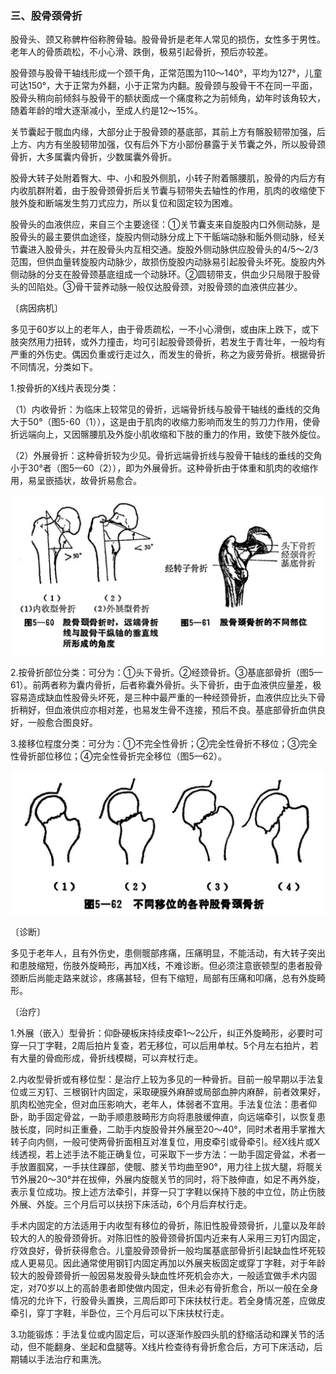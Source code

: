 ### 三、股骨颈骨折

股骨头、颈又称髀杵俗称胯骨轴。股骨骨折是老年人常见的损伤，女性多于男性。老年人的骨质疏松，不小心滑、跌倒，极易引起骨折，预后亦较差。

股骨颈与股骨干轴线形成一个颈干角，正常范围为110〜140°，平均为127°，儿童可达150°，大于正常为外翻，小于正常为内翻。股骨颈与股骨干不在同一平面，股骨头稍向前倾斜与股骨干的额状面成一个痛度称之为前倾角，幼年时该角较大，随着年龄的增大逐渐减小，至成人约是12～15%。

关节囊起于髋血内缘，大部分止于股骨颈的基底部，其前上方有髂股韧带加强，后上方、内方有坐股韧带加强，仅有后外下方小部份暴露于关节囊之外，所以股骨颈骨折，大多属囊内骨折，少数属囊外骨折。

股骨大转子处附着臀大、中、小和股外侧肌，小转子附着髂腰肌，股骨的内后方有内收肌群附着，由于股骨颈骨折后关节囊与韧带失去轴性的作用，肌肉的收缩使下肢外旋和断端发生剪刀式应力，所以复位和固定较为困难。

股骨头的血液供应，来自三个主要途径：①关节囊支来自旋股内口外侧动脉，是股骨头的最主要供血途径，旋股内侧动脉分成上下干骺端动脉和骺外侧动脉，经关节囊进入股骨头，并在股骨头内互相交通。旋股外侧动脉供应股骨头的4/5～2/3范围，但供血量转旋股内动脉少，故损伤旋股内动脉易引起股骨头坏死。旋股内外侧动脉的分支在股骨颈基底组成一个动脉环。②圆韧带支，供血少只局限于股骨头的凹陷处。③骨干营养动脉一般仅达股骨颈，对股骨颈的血液供应甚少。

〔病因病机〕

多见于60岁以上的老年人，由于骨质疏松，一不小心滑倒，或由床上跌下，或下肢突然用力扭转，或外力撞击，均可引起股骨颈骨折，若发生于青壮年，一般均有严重的外伤史。偶因负重或行走过久，而发生的骨折，称之为疲劳骨折。根据骨折不同情况，分类如下。

1.按骨折的X线片表现分类：

（1）内收骨折：为临床上较常见的骨折，远端骨折线与股骨干轴线的垂线的交角大于50°（图5-60（1）），这是由于肌肉的收缩力影响而发生的剪刀力作用，使骨折远端向上，又因髂腰肌及外旋小肌收缩和下肢的重力的作用，致使下肢外旋位。

（2）外展骨折：这种骨折较为少见。骨折远端骨折线与股骨干轴线的垂线的交角小于30°者（图5—60（2）），即为外展骨折。这种骨折由于体重和肌肉的收缩作用，易呈嵌插状，故骨折易愈合。

<img src="img\5-60、5-61.jpg" style="zoom:70%;" />

2.按骨折部位分类：可分为：①头下骨折。②经颈骨折。③基底部骨折（图5—61）。前两者称为囊内骨折，后者称囊外骨折。头下骨折，由于血液供应量差，极容易造成缺血性股骨头坏死，是三种中最严重的一种经颈骨折，血液供应比头下骨折稍好，但血液供应亦相对差，也易发生骨不连接，预后不良。基底部骨折血供良好，一般愈合图良好。

3.接移位程度分类：可分为：①不完全性骨折；②完全性骨折不移位；③完全性骨折部位移位；④完全性骨折完全移位（图5—62）。

<img src="img\5-62.jpg" style="zoom:70%;" />

〔诊断〕

多见于老年人，且有外伤史，患侧髋部疼痛，压痛明显，不能活动，有大转子突出和患肢缩短，伤肢外旋畸形，再加X线，不难诊断。但必须注意嵌顿型的患者股骨颈断后尚能走路来就诊，疼痛甚轻，但有下缩短，局部有压痛和叩痛，总有外旋畸形。

〔治疗〕

1.外展（嵌入）型骨折：仰卧硬板床持续皮牵1〜2公斤，纠正外旋畸形，必要时可穿一只丁字鞋，2周后拍片复查，若无移位，可以后用单杖。5个月左右拍片，若有大量的骨痂形成，骨折线模糊，可以弃杖行走。

2.内收型骨折或有移位型：是治疗上较为多见的一种骨折。目前一般早期以手法复位或三刃钉、三根钢针内固定，采取硬膜外麻醉或局部血肿内麻醉，前者效果好，肌肉松弛完全，但对血压影响大，老年人，体弱者不宜用。手法复位法：患者仰卧，助手固定骨盆，一助手顺患肢畸形方向将患肢缓伸直，向远端牵引，以恢复患肢长度，同时纠正重叠，二助手内旋股骨并外展至20〜40°，同时术者用手掌推大转子向内侧，一般可使两骨折面相互对准复位，用皮牵引或骨牵引。经X线片或X线透视，若上述手法不能正确复位，可采取下一步方法：一助手固定骨盆，术者一手放置腘窝，一手扶住踝部，使髋、膝关节均曲至90°，用力往上拔大腿，将髋关节外展20〜30°并在拔伸，外展内旋髋关节的同时，将下肢伸直，如足不再外旋，表示复位成功。按上述方法牵引，并穿一只丁字鞋以保持下肢的中立位，防止伤肢外展、外旋。三个月后可以扶拐下床活动，6个月后弃杖行走。

手术内固定的方法适用于内收型有移位的骨折，陈旧性股骨颈骨折，儿童以及年龄较大的人的股骨颈骨折。对陈旧性的股骨颈骨折国内近来有人采用三刃钉内固定，疗效良好，骨折获得愈合。儿童股骨颈骨折一般均属基底部骨折引起缺血性坏死较成人更易见。因此通常使用钢钉内固定再加以外展夹板固定或穿丁字鞋，对于年龄较大的股骨颈骨折一般因易发股骨头缺血性坏死机会亦大，一般适宜做手术内固定，对70岁以上的高龄患者即使做内固定，但未必有骨折愈合，所以一般在全身情况的允许下，行股骨头置换，三周后即可下床扶杖行走。若全身情况差，应做皮牵引，穿丁字鞋，半卧位，三个月后可以下床扶杖行走。

3.功能锻炼：手法复位或内固定后，可以逐渐作股四头肌的舒缩活动和踝关节的活动，但不能翻身、坐起和盘腿等。X线片检查待有骨折愈合后，方可下床活动，后期辅以手法治疗和熏洗。
